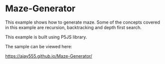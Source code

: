 # Maze-Generator
This example shows how to generate maze. Some of the concepts covered in this example are recursion, backtracking and depth first search.

This example is built using P5JS library.

The sample can be viewed here:

https://ajay555.github.io/Maze-Generator/
